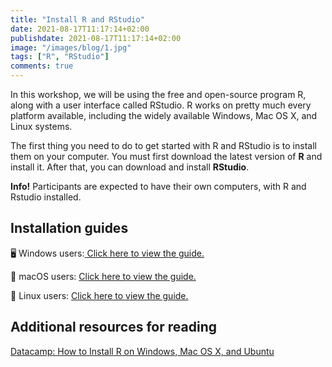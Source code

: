 ```yaml
---
title: "Install R and RStudio"
date: 2021-08-17T11:17:14+02:00
publishdate: 2021-08-17T11:17:14+02:00
image: "/images/blog/1.jpg"
tags: ["R", "RStudio"]
comments: true
---
```


In this workshop, we will be using the free and open-source program R, along with a user interface called RStudio. R works on pretty much every platform available, including the widely available Windows, Mac OS X, and Linux systems. 

The first thing you need to do to get started with R and RStudio is to install them on your computer. You must first download the latest version of **R** and install it. After that, you can download and install **RStudio**.

<div class="alert alert-info">
  <strong>Info!</strong> Participants are expected to have their own computers, with R and Rstudio installed. 
</div>



## Installation guides

🖥️  Windows users:[ Click here to view the guide.](/images/windows.html)

🍏 macOS users: [Click here to view the guide.](/images/mac.html)

🐧 Linux users: [Click here to view the guide.](https://www.datacamp.com/community/tutorials/installing-R-windows-mac-ubuntu)

## Additional resources for reading

[Datacamp: How to Install R on Windows, Mac OS X, and Ubuntu](https://www.datacamp.com/community/tutorials/installing-R-windows-mac-ubuntu)
